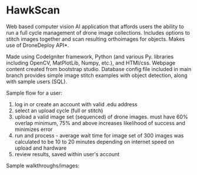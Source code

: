 # HawkScan
Web based computer vision AI application that affords users the ability to run a full cycle management of drone image collections.
Includes options to stitch images together and scan resulting orthoimages for objects. Makes use of DroneDeploy API*.

Made using CodeIgniter framework, Python (and various Py. libraries including OpenCV, MatPlotLib, Numpy, etc.), and HTMl/css. Webpage content created from bootstrap studio.
Database config file included in main branch provides simple image stitch examples with object detection, along with sample users (SQL).

Sample flow for a user:
1) log in or create an account with valid .edu address
2) select an upload cycle (full or stitch)
3) upload a valid image set (sequenced) of drone images. must have 60% overlap minimum, 75% and above increases likelihood of success and minimizes error
4) run and process - average wait time for image set of 300 images was calculated to be 10 to 20 minutes depending on internet speed on upload and hardware
5) review results, saved within user's account

Sample walkthroughs/images:
